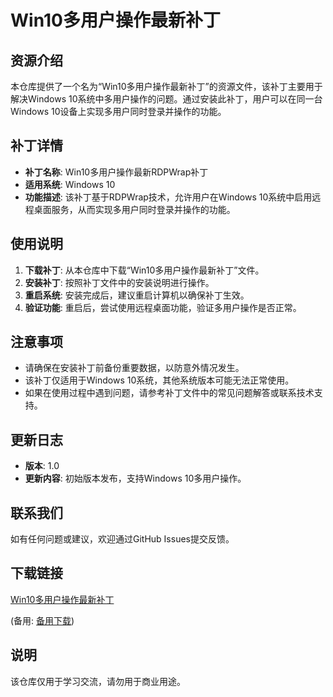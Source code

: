 # Win10多用户操作最新补丁

## 资源介绍

本仓库提供了一个名为“Win10多用户操作最新补丁”的资源文件，该补丁主要用于解决Windows 10系统中多用户操作的问题。通过安装此补丁，用户可以在同一台Windows 10设备上实现多用户同时登录并操作的功能。

## 补丁详情

- **补丁名称**: Win10多用户操作最新RDPWrap补丁
- **适用系统**: Windows 10
- **功能描述**: 该补丁基于RDPWrap技术，允许用户在Windows 10系统中启用远程桌面服务，从而实现多用户同时登录并操作的功能。

## 使用说明

1. **下载补丁**: 从本仓库中下载“Win10多用户操作最新补丁”文件。
2. **安装补丁**: 按照补丁文件中的安装说明进行操作。
3. **重启系统**: 安装完成后，建议重启计算机以确保补丁生效。
4. **验证功能**: 重启后，尝试使用远程桌面功能，验证多用户操作是否正常。

## 注意事项

- 请确保在安装补丁前备份重要数据，以防意外情况发生。
- 该补丁仅适用于Windows 10系统，其他系统版本可能无法正常使用。
- 如果在使用过程中遇到问题，请参考补丁文件中的常见问题解答或联系技术支持。

## 更新日志

- **版本**: 1.0
- **更新内容**: 初始版本发布，支持Windows 10多用户操作。

## 联系我们

如有任何问题或建议，欢迎通过GitHub Issues提交反馈。

## 下载链接
[Win10多用户操作最新补丁](https://pan.quark.cn/s/4563800c7edc) 

(备用: [备用下载](https://pan.baidu.com/s/1y9bpyUC8TismnA15MUn-vw?pwd=1234))

## 说明

该仓库仅用于学习交流，请勿用于商业用途。
